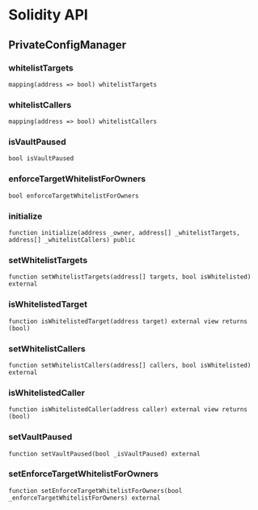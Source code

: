 # Solidity API

## PrivateConfigManager

### whitelistTargets

```solidity
mapping(address => bool) whitelistTargets
```

### whitelistCallers

```solidity
mapping(address => bool) whitelistCallers
```

### isVaultPaused

```solidity
bool isVaultPaused
```

### enforceTargetWhitelistForOwners

```solidity
bool enforceTargetWhitelistForOwners
```

### initialize

```solidity
function initialize(address _owner, address[] _whitelistTargets, address[] _whitelistCallers) public
```

### setWhitelistTargets

```solidity
function setWhitelistTargets(address[] targets, bool isWhitelisted) external
```

### isWhitelistedTarget

```solidity
function isWhitelistedTarget(address target) external view returns (bool)
```

### setWhitelistCallers

```solidity
function setWhitelistCallers(address[] callers, bool isWhitelisted) external
```

### isWhitelistedCaller

```solidity
function isWhitelistedCaller(address caller) external view returns (bool)
```

### setVaultPaused

```solidity
function setVaultPaused(bool _isVaultPaused) external
```

### setEnforceTargetWhitelistForOwners

```solidity
function setEnforceTargetWhitelistForOwners(bool _enforceTargetWhitelistForOwners) external
```

